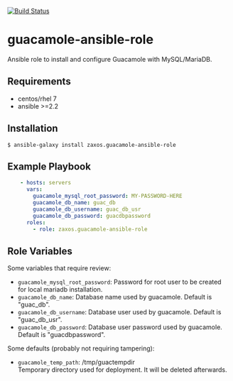 [![Build Status](https://travis-ci.org/zaxos/guacamole-ansible-role.svg?branch=master)](https://travis-ci.org/zaxos/guacamole-ansible-role)

guacamole-ansible-role
==================

Ansible role to install and configure Guacamole with MySQL/MariaDB.

Requirements
------------
* centos/rhel 7  
* ansible >=2.2

Installation
------------
```
$ ansible-galaxy install zaxos.guacamole-ansible-role
```

Example Playbook
----------------
```yaml
    - hosts: servers
      vars:
        guacamole_mysql_root_password: MY-PASSWORD-HERE
        guacamole_db_name: guac_db
        guacamole_db_username: guac_db_usr
        guacamole_db_password: guacdbpassword
      roles:
        - role: zaxos.guacamole-ansible-role
```

Role Variables
--------------
Some variables that require review:
- `guacamole_mysql_root_password`: Password for root user to be created for local mariadb installation. 
- `guacamole_db_name`: Database name used by guacamole. Default is "guac_db".
- `guacamole_db_username`: Database user used by guacamole. Default is "guac_db_usr".
- `guacamole_db_password`: Database user password used by guacamole. Default is "guacdbpassword".

Some defaults (probably not requiring tampering):   
- `guacamole_temp_path`: /tmp/guactempdir   
Temporary directory used for deployment. It will be deleted afterwards.
